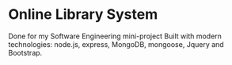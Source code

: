 # Online Library System

Done for my Software Engineering mini-project
Built with modern technologies: node.js, express, MongoDB, mongoose, Jquery and Bootstrap.